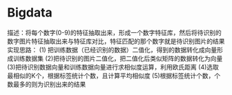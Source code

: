 # Bigdata 

描述：将每个数字(0-9)的特征抽取出来，形成一个数字特征库，然后将待识别的数字图片特征抽取出来与特征库对比，特征匹配的那个数字就是待识别图片的结果
实现思路：
(1) 把训练数据（已经识别的数据）二值化，得到的数据转化成向量形成训练数据集
(2)把待识别的图片二值化，把二值化后类似矩阵的数据转化为向量
(3)把待识别数据向量和训练数据向量进行求相似度运算，利用欧氏距离
(4)选取最相似的K个，根据标签统计个数，且计算平均相似度
(5)根据标签统计个数，个数最多的则为识别出来的结果
